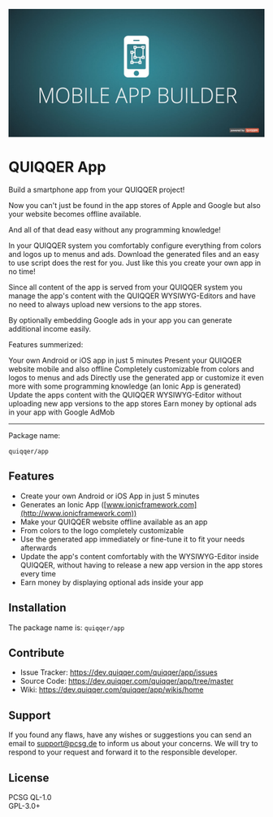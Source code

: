 ![QUIQQER App](bin/images/Readme.jpg)

QUIQQER App
========

Build a smartphone app from your QUIQQER project!  

Now you can't just be found in the app stores of Apple and Google but also your website becomes offline available.  

And all of that dead easy without any programming knowledge!  

In your QUIQQER system you comfortably configure everything from colors and logos up to menus and ads.
Download the generated files and an easy to use script does the rest for you.
Just like this you create your own app in no time!  

Since all content of the app is served from your QUIQQER system you manage the app's content with the QUIQQER WYSIWYG-Editors and have no need to always upload new versions to the app stores.  

By optionally embedding Google ads in your app you can generate additional income easily.  

Features summerized:


Your own Android or iOS app in just 5 minutes
Present your QUIQQER website mobile and also offline
Completely customizable from colors and logos to menus and ads
Directly use the generated app or customize it even more with some programming knowledge (an Ionic App is generated)
Update the apps content with the QUIQQER WYSIWYG-Editor without uploading new app versions to the app stores
Earn money by optional ads in your app with Google AdMob

- - - - - - 

Package name:

    quiqqer/app


Features
--------
- Create your own Android or iOS App in just 5 minutes
- Generates an Ionic App ([www.ionicframework.com](http://www.ionicframework.com))
- Make your QUIQQER website offline available as an app
- From colors to the logo completely customizable
- Use the generated app immediately or fine-tune it to fit your needs afterwards
- Update the app's content comfortably with the WYSIWYG-Editor inside QUIQQER, without having to release a new app version in the app stores every time
- Earn money by displaying optional ads inside your app 


Installation
------------
The package name is: `quiqqer/app`


Contribute
----------
- Issue Tracker: https://dev.quiqqer.com/quiqqer/app/issues
- Source Code: https://dev.quiqqer.com/quiqqer/app/tree/master
- Wiki: https://dev.quiqqer.com/quiqqer/app/wikis/home


Support
-------
If you found any flaws, have any wishes or suggestions you can send an email
to [support@pcsg.de](mailto:support@pcsg.de) to inform us about your concerns. 
We will try to respond to your request and forward it to the responsible developer.


License
-------
PCSG QL-1.0  
GPL-3.0+